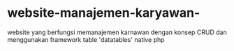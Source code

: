 # website-manajemen-karyawan-
website yang berfungsi memanajemen karnawan dengan konsep CRUD dan menggunakan framework table 'datatables' native php
